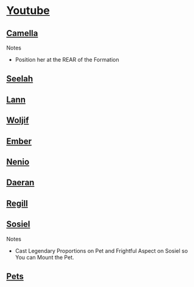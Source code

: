 # [Youtube](https://www.youtube.com/@cRPGBro)

## [Camella](https://docs.google.com/spreadsheets/d/1oYeMmuhUc-Ks1b_D3LwCMi38vaKeiJJN3MtC-7xBH_A/edit?usp=sharing)

Notes

- Position her at the REAR of the Formation

## [Seelah](https://docs.google.com/spreadsheets/d/1O-W1lVxF-n8eCHHziUrb0tB0TfekVf86ISUCZ0P2B-M/edit?usp=sharing)

## [Lann](https://docs.google.com/spreadsheets/d/1FfDyTse3rzTPSkq4pNplBKKDcg0QqErKaeewQbL33u0/edit?usp=sharing)

## [Woljif](https://docs.google.com/spreadsheets/d/1apjLDPb9UEck1qcPpYEmvgrXvgNWVEhpIukgdQWZOko/edit?usp=sharing)

## [Ember](https://docs.google.com/spreadsheets/d/1MpLzD0J_VSUTJ1KKKtndiarYn8YM47jwDAa5TU-OE2o/edit?usp=sharing)

## [Nenio](https://docs.google.com/spreadsheets/d/1LcywzObRNfsFUqZN5f62dNx24f2wTw2tB4TPVc67-X0/edit?usp=sharing)

## [Daeran](https://docs.google.com/spreadsheets/d/1eQoaa57r291ZG4GHN2tW1w4UXQ7JWJCKbzgsnO8Jraw/edit?usp=sharing)

## [Regill](https://docs.google.com/spreadsheets/d/172xXYSSdOvrWGKAdsQ6YzrhNlzO75bKzPMJx96Apf0M/edit?usp=sharing)

## [Sosiel](https://docs.google.com/spreadsheets/d/1_ZKN3X7_0U-vRTtRNNsQCBxOdyU7szd6Bt7oc73ouIk/edit?usp=sharing)

Notes

- Cast Legendary Proportions on Pet and Frightful Aspect on Sosiel so You can Mount the Pet.

## [Pets](https://docs.google.com/spreadsheets/d/11PZSzLnwL7RJBn52Y1tnOLQgjtQOIvxoJ0o7Jk4ZVO8/edit?usp=sharing)
